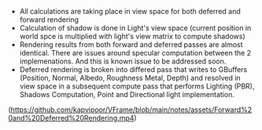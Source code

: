 * All calculations are taking place in view space for both deferred and forward rendering
* Calculation of shadow is done in Light's view space (current position in world spce is multiplied with light's view matrix to compute shadows)
* Rendering results from both forward and deferred passes are almost identical. There are issues around specular computation between the 2 implemenations. And this is known issue to be addressed soon. 
* Deferred rendering is broken into differed pass that writes to GBuffers (Position, Normal, Albedo, Roughness Metal, Depth) and resolved in view space in a subsequent compute pass that performs Lighting (PBR), Shadows Computation, Point and Directional light implementation.
  
(https://github.com/kapvipoor/VFrame/blob/main/notes/assets/Forward%20and%20Deferred%20Rendering.mp4)
